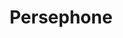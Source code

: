 ---
title: 'Persephone'
order: '1'
thumbnail: 'https://ik.imagekit.io/alexborecky/Nelisa/Persephone/PERSEPHONE.00_01_37_19.Still004_-hniBodbPYW3U.jpg'
hover: 'https://ik.imagekit.io/alexborecky/Nelisa/Persephone/gif-min_gUOCMM3RSu6vz.gif'
description: 'foo foo foo'

images: [
    #1
    { 
        src: 'https://ik.imagekit.io/alexborecky/Nelisa/Persephone/PERSEPHONE.00_00_21_11.Still002_A6cQgQ1z9eerc.jpg'
    },
    #2
    {
        src: 'https://ik.imagekit.io/alexborecky/Nelisa/Persephone/PERSEPHONE.00_04_17_21.Still013_4mXe3MDOfZT9J.jpg'
    },
    #3
    {
        src: 'https://ik.imagekit.io/alexborecky/Nelisa/Persephone/PERSEPHONE.00_01_37_19.Still004_-hniBodbPYW3U.jpg'
    },
    #4
    {
        src: 'https://ik.imagekit.io/alexborecky/Nelisa/Persephone/PERSEPHONE.00_01_56_05.Still005_Mpc2sSDJNUj3v.jpg'
    },
    #5
    {
        src: 'https://ik.imagekit.io/alexborecky/Nelisa/Persephone/PERSEPHONE.00_01_14_08.Still003_U1LOXFde22H5H.jpg'
    },
    #6
    {
        src: 'https://ik.imagekit.io/alexborecky/Nelisa/Persephone/PERSEPHONE.00_00_10_15.Still001_bbNH8kjRcyKc.jpg'
    },
    #7
    {
        src: 'https://ik.imagekit.io/alexborecky/Nelisa/Persephone/PERSEPHONE.00_02_48_14.Still008_99XAbbJ9gnTQ4.jpg'
    },
    #8
    {
        src: 'https://ik.imagekit.io/alexborecky/Nelisa/Persephone/PERSEPHONE.00_03_41_23.Still009_2tgiUdCCm4s3-.jpg'
    },
    #9
    {
        src: 'https://ik.imagekit.io/alexborecky/Nelisa/Persephone/PERSEPHONE.00_02_34_15.Still007_9BVQaVaLfycYY.jpg'
    },
    #10
    {
        src: 'https://ik.imagekit.io/alexborecky/Nelisa/Persephone/PERSEPHONE.00_03_56_22.Still011_ucOqyjvUM1wm.jpg'
    },
    #11
    {
        src: 'https://ik.imagekit.io/alexborecky/Nelisa/Persephone/PERSEPHONE.00_02_14_16.Still006_ZcF8E4Yg1BHjk.jpg'
    },
    #12
    {
        src: 'https://ik.imagekit.io/alexborecky/Nelisa/Persephone/PERSEPHONE.00_03_47_10.Still010_NDmDPDCOP1EGV.jpg'
    },
    #13
    {
        src: 'https://ik.imagekit.io/alexborecky/Nelisa/Persephone/PERSEPHONE.00_04_02_09.Still012_FwCUuISdinUf_.jpg'
    },
]

---